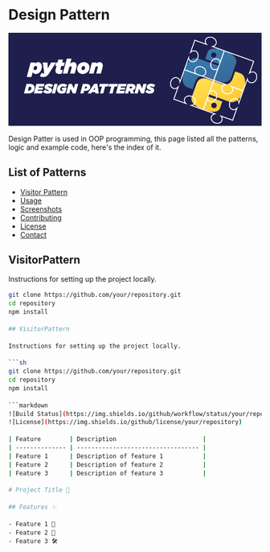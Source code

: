 
# Design Pattern

![Project Logo](images/designPattern.png)

Design Patter is used in OOP programming, this page listed all the patterns, logic and example code, here's the index of it.

## List of Patterns

- [Visitor Pattern](#VisitorPattern)
- [Usage](#usage)
- [Screenshots](#screenshots)
- [Contributing](#contributing)
- [License](#license)
- [Contact](#contact)

## VisitorPattern

Instructions for setting up the project locally.

```sh
git clone https://github.com/your/repository.git
cd repository
npm install

## VisitorPattern

Instructions for setting up the project locally.

```sh
git clone https://github.com/your/repository.git
cd repository
npm install

```markdown
![Build Status](https://img.shields.io/github/workflow/status/your/repository/CI)
![License](https://img.shields.io/github/license/your/repository)

| Feature        | Description                        |
| -------------- | ---------------------------------- |
| Feature 1      | Description of feature 1           |
| Feature 2      | Description of feature 2           |
| Feature 3      | Description of feature 3           |

# Project Title 🚀

## Features ✨

- Feature 1 🎉
- Feature 2 🚀
- Feature 3 🛠

